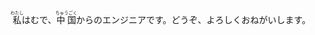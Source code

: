 <ruby>私<rp>(</rp><rt>わたし</rt><rp>)</rp></ruby>はむで、<ruby>中国<rp>(</rp><rt>ちゅうごく</rt><rp>)</rp></ruby>からのエンジニアです。どうぞ、よろしくおねがいします。
